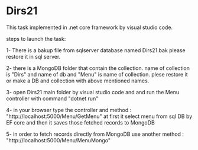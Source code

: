 # Dirs21
This task implemented in .net core framework by visual studio code.

steps to launch the task:

1- There is a bakup file from sqlserver database named Dirs21.bak
   please restore it in sql server.

2- there is a MongoDB folder that contain the collection. name of collection is "Dirs" and name of db and "Menu" is name of collection.
   plese restore it or make a DB and collection with above mentioned names.

3- open Dirs21 main folder by visual studio code and and run the Menu controller with command "dotnet run"

4- in your browser type the controller and method : "http://localhost:5000/Menu/GetMenu"
   at first it select menu from sql DB by EF core and then it saves those fetched records to MongoDB

5- in order to fetch records directly from MongoDB use another method : "http://localhost:5000/Menu/MenuMongo"

